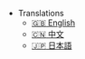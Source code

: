 - Translations
  - [:uk: English](/)
  - [:cn: 中文](/zh_CN/)
  - [:jp: 日本語](/ja/)
  <!-- - [:de: Deutsch](/de-de/) -->
  <!-- - [:es: Spanish](/es/) -->
  <!-- - [:ru: Russian](/ru/) -->